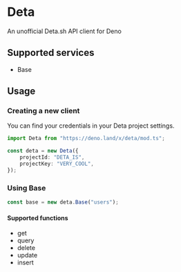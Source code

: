 # Deta
An unofficial Deta.sh API client for Deno

## Supported services
* Base

## Usage
### Creating a new client
You can find your credentials in your Deta project settings.
```typescript
import Deta from "https://deno.land/x/deta/mod.ts";

const deta = new Deta({
    projectId: "DETA_IS",
    projectKey: "VERY_COOL",
});
```

### Using Base
```typescript
const base = new deta.Base("users");
```

#### Supported functions
* get
* query
* delete
* update
* insert

